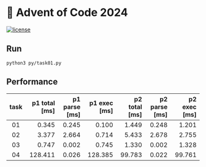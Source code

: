 # 🎄 Advent of Code 2024

[![license](https://img.shields.io/badge/license-MIT-blue.svg)](https://github.com/ZepZep/advent-of-code-2023/blob/main/LICENSE)

## Run
```
python3 py/task01.py
```

## Performance
| task | p1 total [ms] | p1 parse [ms] | p1 exec [ms]  | p2 total [ms] | p2 parse [ms] | p2 exec [ms]  |
|:----:|--------------:|--------------:|--------------:|--------------:|--------------:|--------------:|
|  01  |      0.345    |      0.245    |      0.100    |      1.449    |      0.248    |      1.201    |
|  02  |      3.377    |      2.664    |      0.714    |      5.433    |      2.678    |      2.755    |
|  03  |      0.747    |      0.002    |      0.745    |      1.330    |      0.002    |      1.328    |
|  04  |    128.411    |      0.026    |    128.385    |     99.783    |      0.022    |     99.761    |

